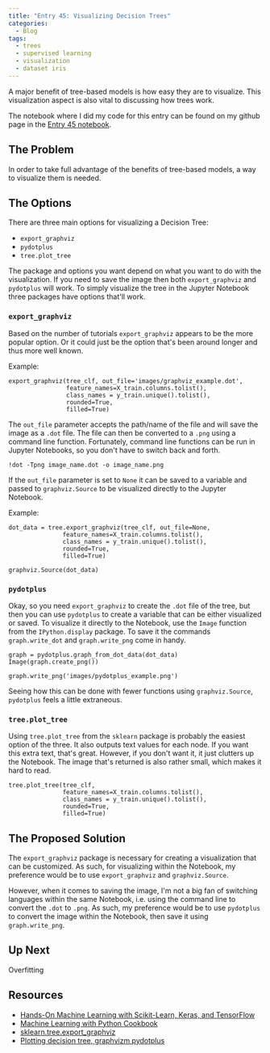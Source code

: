 ```yaml
---
title: "Entry 45: Visualizing Decision Trees"
categories:
  - Blog
tags:
  - trees
  - supervised learning
  - visualization
  - dataset iris
---
```


A major benefit of tree-based models is how easy they are to visualize. This visualization aspect is also vital to discussing how trees work.

The notebook where I did my code for this entry can be found on my github page in the [Entry 45 notebook](https://github.com/julielinx/datascience_diaries/blob/master/03_supervised_learning/02_tree_based/45a_nb_trees_viz.ipynb).

## The Problem

In order to take full advantage of the benefits of tree-based models, a way to visualize them is needed.

## The Options

There are three main options for visualizing a Decision Tree:

- `export_graphviz`
- `pydotplus`
- `tree.plot_tree`

The package and options you want depend on what you want to do with the visualization. If you need to save the image then both `export_graphviz` and `pydotplus` will work. To simply visualize the tree in the Jupyter Notebook three packages have options that'll work.


### `export_graphviz`

Based on the number of tutorials `export_graphviz` appears to be the more popular option. Or it could just be the option that's been around longer and thus more well known.

Example:

```
export_graphviz(tree_clf, out_file='images/graphviz_example.dot',
                feature_names=X_train.columns.tolist(),
                class_names = y_train.unique().tolist(),
                rounded=True,
                filled=True)
```

The `out_file` parameter accepts the path/name of the file and will save the image as a `.dot` file. The file can then be converted to a `.png` using a command line function. Fortunately, command line functions can be run in Jupyter Notebooks, so you don't have to switch back and forth.

`!dot -Tpng image_name.dot -o image_name.png`

If the `out_file` parameter is set to `None` it can be saved to a variable and passed to `graphviz.Source` to be visualized directly to the Jupyter Notebook.

Example:

```
dot_data = tree.export_graphviz(tree_clf, out_file=None,
               feature_names=X_train.columns.tolist(),
               class_names = y_train.unique().tolist(),
               rounded=True,
               filled=True)

graphviz.Source(dot_data)
```

### `pydotplus`

Okay, so you need `export_graphviz` to create the `.dot` file of the tree, but then you can use `pydotplus` to create a variable that can be either visualized or saved. To visualize it directly to the Notebook, use the `Image` function from the `IPython.display` package. To save it the commands `graph.write_dot` and `graph.write_png` come in handy.

```
graph = pydotplus.graph_from_dot_data(dot_data)
Image(graph.create_png())

graph.write_png('images/pydotplus_example.png')
```

Seeing how this can be done with fewer functions using `graphviz.Source`, `pydotplus` feels a little extraneous.

### `tree.plot_tree`

Using `tree.plot_tree` from the `sklearn` package is probably the easiest option of the three. It also outputs text values for each node. If you want this extra text, that's great. However, if you don't want it, it just clutters up the Notebook. The image that's returned is also rather small, which makes it hard to read.

```
tree.plot_tree(tree_clf,
               feature_names=X_train.columns.tolist(),
               class_names = y_train.unique().tolist(),
               rounded=True,
               filled=True)
```

## The Proposed Solution

The `export_graphviz` package is necessary for creating a visualization that can be customized. As such, for visualizing within the Notebook, my preference would be to use `export_graphviz` and `graphviz.Source`.

However, when it comes to saving the image, I'm not a big fan of switching languages within the same Notebook, i.e. using the command line to convert the `.dot` to `.png`. As such, my preference would be to use `pydotplus` to convert the image within the Notebook, then save it using `graph.write_png`.

## Up Next

Overfitting

## Resources

- [Hands-On Machine Learning with Scikit-Learn, Keras, and TensorFlow](https://www.amazon.com/Hands-Machine-Learning-Scikit-Learn-TensorFlow/dp/1492032646)
- [Machine Learning with Python Cookbook](https://www.amazon.com/Machine-Learning-Python-Cookbook-Preprocessing/dp/1491989386)
- [sklearn.tree.export_graphviz](https://scikit-learn.org/stable/modules/generated/sklearn.tree.export_graphviz.html)
- [Plotting decision tree, graphvizm pydotplus](https://stackoverflow.com/questions/39956430/plotting-decision-tree-graphvizm-pydotplus)

